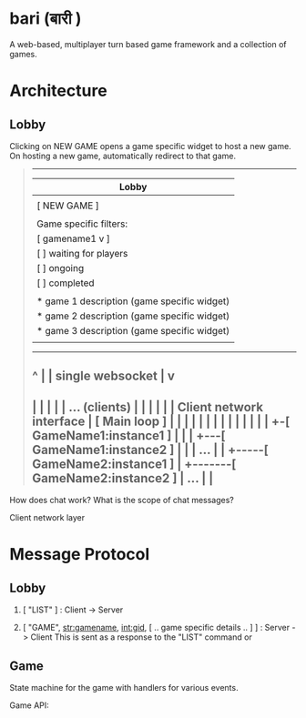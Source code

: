 bari (बारी )
===========

A web-based, multiplayer turn based game framework and a collection of games.

Architecture
============

Lobby
-----

Clicking on NEW GAME opens a game specific widget to host a new game. On
hosting a new game, automatically redirect to that game.

>
> ---------------------------------------------
> Lobby                                        |
> -----                                        |
>                                              |
>  [ NEW GAME ]                                |
>                                              |
> Game specific filters:                       |
>   [ gamename1      v ]                       |
>   [ ] waiting for players                    |
>   [ ] ongoing                                |
>   [ ] completed                              |
>                                              |
> * game 1 description (game specific widget)  |
> * game 2 description (game specific widget)  |
> * game 3 description (game specific widget)  |
>                                              |
> ---------------------------------------------
>    ^
>    |
>    | single websocket
>    |
>    v
> ---------------------------------------------
>    | | | | | ... (clients)                   |
>    | | | | | Client network interface        |
>  [ Main loop ]                               |
>    | | | |                                   |
>    | | | |                                   |
>    | | | +-[ GameName1:instance1 ]           |
>    | | +---[ GameName1:instance2 ]           |
>    | |     ...                               |
>    | +-----[ GameName2:instance1 ]           |
>    +-------[ GameName2:instance2 ]           |
>            ...                               |
>                                              |
> ---------------------------------------------
>

How does chat work?
What is the scope of chat messages?

Client network layer

Message Protocol
================

Lobby
-----

1. [ "LIST" ] : Client -> Server

2. [ "GAME", <str:gamename>, <int:gid>, [ .. game specific details .. ] ] : Server -> Client
   This is sent as a response to the "LIST" command or


Game
----

State machine for the game with handlers for various events.

Game API:
   



